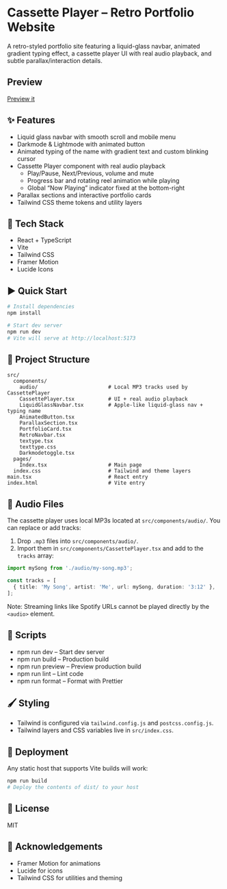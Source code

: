 # Cassette Player – Retro Portfolio Website

A retro-styled portfolio site featuring a liquid-glass navbar, animated gradient typing effect, a cassette player UI with real audio playback, and subtle parallax/interaction details.

## Preview
[Preview it](https://cassette-player-portfolio.netlify.app/)

## ✨ Features
- Liquid glass navbar with smooth scroll and mobile menu
- Darkmode & Lightmode with animated button 
- Animated typing of the name with gradient text and custom blinking cursor
- Cassette Player component with real audio playback
  - Play/Pause, Next/Previous, volume and mute
  - Progress bar and rotating reel animation while playing
  - Global “Now Playing” indicator fixed at the bottom-right
- Parallax sections and interactive portfolio cards
- Tailwind CSS theme tokens and utility layers

## 🧰 Tech Stack
- React + TypeScript
- Vite
- Tailwind CSS
- Framer Motion
- Lucide Icons

## ▶️ Quick Start
```bash
# Install dependencies
npm install

# Start dev server
npm run dev
# Vite will serve at http://localhost:5173
```

## 📁 Project Structure
```
src/
  components/
    audio/                       # Local MP3 tracks used by CassettePlayer
    CassettePlayer.tsx           # UI + real audio playback
    LiquidGlassNavbar.tsx        # Apple-like liquid-glass nav + typing name
    AnimatedButton.tsx
    ParallaxSection.tsx
    PortfolioCard.tsx
    RetroNavbar.tsx
    textype.tsx
    texttype.css
    Darkmodetoggle.tsx
  pages/
    Index.tsx                    # Main page
  index.css                      # Tailwind and theme layers
main.tsx                         # React entry
index.html                       # Vite entry
```

## 🎵 Audio Files
The cassette player uses local MP3s located at `src/components/audio/`. You can replace or add tracks:
1. Drop `.mp3` files into `src/components/audio/`.
2. Import them in `src/components/CassettePlayer.tsx` and add to the `tracks` array:
```ts
import mySong from './audio/my-song.mp3';

const tracks = [
  { title: 'My Song', artist: 'Me', url: mySong, duration: '3:12' },
];
```

Note: Streaming links like Spotify URLs cannot be played directly by the `<audio>` element.

## 🔧 Scripts
- npm run dev – Start dev server
- npm run build – Production build
- npm run preview – Preview production build
- npm run lint – Lint code
- npm run format – Format with Prettier

## 🖌️ Styling
- Tailwind is configured via `tailwind.config.js` and `postcss.config.js`.
- Tailwind layers and CSS variables live in `src/index.css`.

## 🚀 Deployment
Any static host that supports Vite builds will work:
```bash
npm run build
# Deploy the contents of dist/ to your host
```

## 📄 License
MIT 

## 🙌 Acknowledgements
- Framer Motion for animations
- Lucide for icons
- Tailwind CSS for utilities and theming
